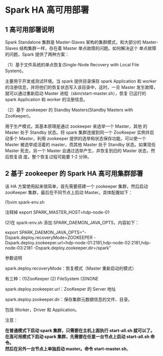 # Spark HA  高可用部署

## 1 高可用部署说明

Spark Standalone 集群是 Master-Slaves 架构的集群模式，和大部分的
Master-Slaves 结构集群一样，存在着 Master 单点故障的问题。如何解决这个
单点故障的问题，Spark 提供了两种方案：

（1）基于文件系统的单点恢复(Single-Node Recovery with Local File
System)。

主要用于开发或测试环境。当 spark 提供目录保存 spark Application
和 worker 的注册信息，并将他们的恢复状态写入该目录中，这时，一旦 Master
发生故障，就可以通过重新启动 Master 进程（sbin/start-master.sh），恢复
已运行的 spark Application 和 worker 的注册信息。


（2）基于 zookeeper 的 Standby Masters(Standby Masters with ZooKeeper)。

用于生产模式。其基本原理是通过 zookeeper 来选举一个 Master，其他
的 Master 处于 Standby 状态。将 spark 集群连接到同一个 ZooKeeper 实例并启
动多个 Master，利用 zookeeper 提供的选举和状态保存功能，可以使一个 Master
被选举成活着的 master，而其他 Master 处于 Standby 状态。如果现任 Master
死去，另一个 Master 会通过选举产生，并恢复到旧的 Master 状态，然后恢复调
度。整个恢复过程可能要 1-2 分钟。

## 2 基于 zookeeper 的 Spark HA  高可用集群部署

该 HA 方案使用起来很简单，首先需要搭建一个 zookeeper 集群，然后启动
zooKeeper 集群，最后在不同节点上启动 Master。具体配置如下：

(1)vim spark-env.sh

注释掉 export SPARK_MASTER_HOST=hdp-node-01

(2)在 spark-env.sh 添加 SPARK_DAEMON_JAVA_OPTS，内容如下：

export SPARK_DAEMON_JAVA_OPTS="-Dspark.deploy.recoveryMode=ZOOKEEPER
-Dspark.deploy.zookeeper.url=hdp-node-01:2181,hdp-node-02:2181,hdp-node-03:2181
-Dspark.deploy.zookeeper.dir=/spark"

参数说明

spark.deploy.recoveryMode：恢复模式（Master 重新启动的模式）

有三种：(1)ZooKeeper (2) FileSystem (3)NONE

spark.deploy.zookeeper.url：ZooKeeper 的 Server 地址

spark.deploy.zookeeper.dir：保存集群元数据信息的文件、目录。

包括 Worker，Driver 和 Application。

注意：

__在普通模式下启动 spark 集群，只需要在主机上面执行 start-all.sh 就可以了。 <br>
在高可用模式下启动 spark 集群，先需要在任意一台节点上启动 start-all.sh 命令。 <br>
然后在另外一台节点上单独启动 master。命令 start-master.sh__。
